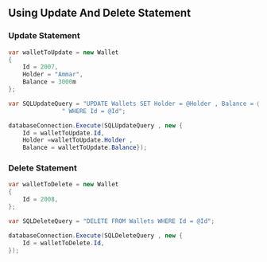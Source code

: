 ## Using Update And Delete Statement

### Update Statement

```csharp
var walletToUpdate = new Wallet
{
    Id = 2007,
    Holder = "Ammar",
    Balance = 3000m
};

var SQLUpdateQuery = "UPDATE Wallets SET Holder = @Holder , Balance = @Balance" +
               " WHERE Id = @Id";

databaseConnection.Execute(SQLUpdateQuery , new {
    Id = walletToUpdate.Id,
    Holder =walletToUpdate.Holder ,
    Balance = walletToUpdate.Balance});
```

### Delete Statement

```csharp
var walletToDelete = new Wallet
{
    Id = 2008,
};

var SQLDeleteQuery = "DELETE FROM Wallets WHERE Id = @Id";

databaseConnection.Execute(SQLDeleteQuery , new {
    Id = walletToDelete.Id, 
});
```